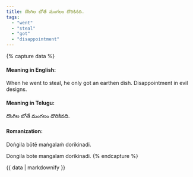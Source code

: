 ```yaml
---
title: దొంగిల బోతే మంగలం దొరికినది.
tags:
  - "went"
  - "steal"
  - "got"
  - "disappointment"
---
```


{% capture data %}
#### Meaning in English:
When he went to steal, he only got an earthen dish.
Disappointment in evil designs.

#### Meaning in Telugu:
దొంగిల బోతే మంగలం దొరికినది.

#### Romanization:
Doṅgila bōtē maṅgalaṁ dorikinadi.

Dongila bote mangalam dorikinadi.
{% endcapture %}

{{ data | markdownify }}

